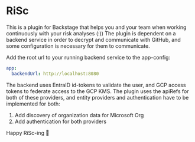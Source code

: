 # RiSc

This is a plugin for Backstage that helps you and your team when working continuously with your risk analyses (:))
The plugin is dependent on a backend service in order to decrypt and communicate with GitHub, and some configuration is
necessary for them to communicate.

Add the root url to your running backend service to the app-config:

``` yaml
app:
  backendUrl: http://localhost:8080
```

The backend uses EntraID id-tokens to validate the user, and GCP access tokens to federate access to the GCP KMS.
The plugin uses the apiRefs for both of these providers, and entity providers and authentication have to be implemented
for both:

1. Add discovery of organization data for Microsoft Org
2. Add authentication for both providers

Happy RiSc-ing 🌹
